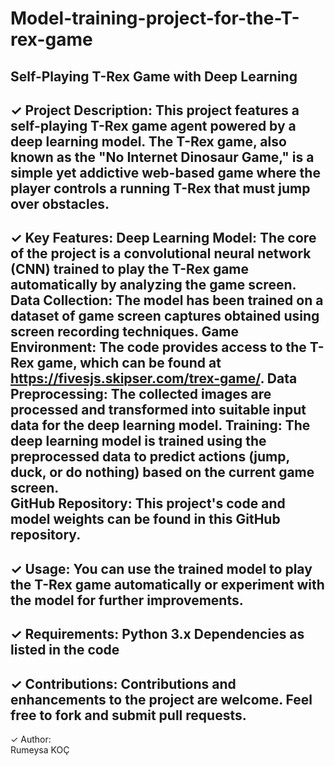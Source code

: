 # Model-training-project-for-the-T-rex-game
Self-Playing T-Rex Game with Deep Learning 
--------------------------------------------------------------------------------------------------
✓ Project Description: 
This project features a self-playing T-Rex game agent powered by a deep learning model. 
The T-Rex game, also known as the "No Internet Dinosaur Game," is a simple yet addictive web-based game where the player controls a running T-Rex that must jump over obstacles. 
--------------------------------------------------------------------------------------------------
✓ Key Features: 
Deep Learning Model: The core of the project is a convolutional neural network (CNN) trained to play the T-Rex game automatically by analyzing the game screen. 
Data Collection: The model has been trained on a dataset of game screen captures obtained using screen recording techniques.
Game Environment: The code provides access to the T-Rex game, which can be found at https://fivesjs.skipser.com/trex-game/. 
Data Preprocessing: The collected images are processed and transformed into suitable input data for the deep learning model.
Training: The deep learning model is trained using the preprocessed data to predict actions (jump, duck, or do nothing) based on the current game screen.  
GitHub Repository: This project's code and model weights can be found in this GitHub repository.
--------------------------------------------------------------------------------------------------
✓ Usage: 
You can use the trained model to play the T-Rex game automatically or experiment with the model for further improvements.
--------------------------------------------------------------------------------------------------
✓ Requirements: 
Python 3.x Dependencies as listed in the code
--------------------------------------------------------------------------------------------------
✓ Contributions: 
Contributions and enhancements to the project are welcome. Feel free to fork and submit pull requests. 
--------------------------------------------------------------------------------------------------
✓ Author:  
Rumeysa KOÇ
